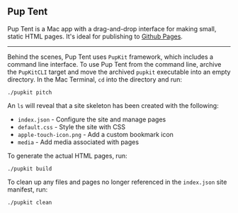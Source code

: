 Pup Tent
----

Pup Tent is a Mac app with a drag-and-drop interface for making small, static HTML pages. It's ideal for publishing to [Github Pages](https://pages.github.com).

----

Behind the scenes, Pup Tent uses `PupKit` framework, which includes a command line interface. To use Pup Tent from the command line, archive the `PupKitCLI` target and move the archived `pupkit` executable into an empty directory. In the Mac Terminal, `cd` into the directory and run:

`./pupkit pitch`

An `ls` will reveal that a site skeleton has been created with the following:

* `index.json` - Configure the site and manage pages
* `default.css` - Style the site with CSS
* `apple-touch-icon.png` - Add a custom bookmark icon
* `media` - Add media associated with pages

To generate the actual HTML pages, run:

`./pupkit build`

To clean up any files and pages no longer referenced in the `index.json` site manifest, run:

`./pupkit clean`
